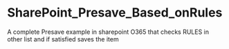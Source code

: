 # SharePoint_Presave_Based_onRules
A complete Presave example in sharepoint O365 that checks RULES in other list and if satisfied saves the item

